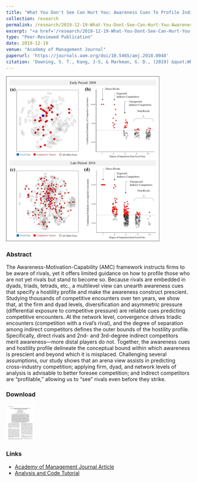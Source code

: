 ```yaml
---
title: "What You Don't See Can Hurt You: Awareness Cues To Profile Indirect Competitors"
collection: research
permalink: /research/2019-12-19-What-You-Dont-See-Can-Hurt-You-Awareness-Cues-To-Profile-Indirect-Competitors
excerpt: "<a href='/research/2019-12-19-What-You-Dont-See-Can-Hurt-You-Awareness-Cues-To-Profile-Indirect-Competitors'><img src='/images/Awareness_Cues_Fig3_Late_Period_png.png' style='max-height:155px;'></a><br/><br/> Expanding awareness of potential competitive threats, we theorize and analyze a multilevel, relational hostility profile to identify which indirect competitors may become tomorrow's rivals."
type: "Peer-Reviewed Publication"
date: 2019-12-19
venue: "Academy of Management Journal"
paperurl: 'https://journals.aom.org/doi/10.5465/amj.2018.0048'
citation: 'Downing, S. T., Kang, J-S, & Markman, G. D., (2019) &quot;What You Don’t See Can Hurt You: Awareness Cues to Profile Indirect Competitors&quot; <i>Academy of Management Journal</i>, 62(6): 1872–1900.'
---
```


<img src='/images/Awareness_Cues_Fig3_png.png' style="max-height:450px;">

### Abstract 
The Awareness-Motivation-Capability (AMC) framework instructs firms to be aware of rivals, yet it offers limited guidance on how to profile those who are not yet rivals but stand to become so. Because rivals are embedded in dyads, triads, tetrads, etc., a multilevel view can unearth awareness cues that specify a hostility profile and make the awareness construct prescient. Studying thousands of competitive encounters over ten years, we show that, at the firm and dyad levels, diversification and asymmetric pressure (differential exposure to competitive pressure) are reliable cues predicting competitive encounters. At the network level, convergence drives triadic encounters (competition with a rival’s rival), and the degree of separation among indirect competitors defines the outer bounds of the hostility profile. Specifically, direct rivals and 2nd- and 3rd-degree indirect competitors merit awareness—more distal players do not. Together, the awareness cues and hostility profile delineate the conceptual bound within which awareness is prescient and beyond which it is misplaced. Challenging several assumptions, our study shows that an arena view assists in predicting cross-industry competition; applying firm, dyad, and network levels of analysis is advisable to better foresee competition; and indirect competitors are “profilable,” allowing us to “see” rivals even before they strike.

### Download
[<img src='/images/Awareness_cues_AMJ_download_png.png' style='max-height:100px;'>](/files/Awareness_cues_AMJ.pdf "download article")

### Links
* [Academy of Management Journal Article](https://journals.aom.org/doi/10.5465/amj.2018.0048)
* [Analysis and Code Tutorial](https://github.com/sdownin/awareness-cues-amj)

